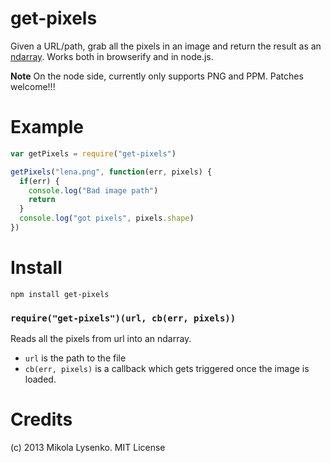 get-pixels
==========
Given a URL/path, grab all the pixels in an image and return the result as an [ndarray](https://github.com/mikolalysenko/ndarray).  Works both in browserify and in node.js.

**Note** On the node side, currently only supports PNG and PPM.  Patches welcome!!!

Example
=======

```javascript
var getPixels = require("get-pixels")

getPixels("lena.png", function(err, pixels) {
  if(err) {
    console.log("Bad image path")
    return
  }
  console.log("got pixels", pixels.shape)
})
```

Install
=======

    npm install get-pixels

### `require("get-pixels")(url, cb(err, pixels))`
Reads all the pixels from url into an ndarray.

* `url` is the path to the file
* `cb(err, pixels)` is a callback which gets triggered once the image is loaded.

Credits
=======
(c) 2013 Mikola Lysenko. MIT License